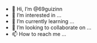 - 👋 Hi, I’m @69guizinn
- 👀 I’m interested in ...
- 🌱 I’m currently learning ...
- 💞️ I’m looking to collaborate on ...
- 📫 How to reach me ...

<!---
69guizinn/69guizinn is a ✨ special ✨ repository because its `README.md` (this file) appears on your GitHub profile.
You can click the Preview link to take a look at your changes.
--->
